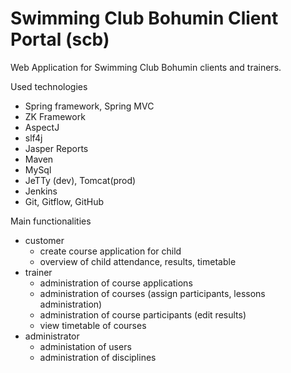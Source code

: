 # Swimming Club Bohumin Client Portal (scb)

Web Application for Swimming Club Bohumin clients and trainers.

Used technologies
- Spring framework, Spring MVC
- ZK Framework
- AspectJ
- slf4j
- Jasper Reports
- Maven
- MySql
- JeTTy (dev), Tomcat(prod)
- Jenkins
- Git, Gitflow, GitHub

Main functionalities
- customer
  - create course application for child
  - overview of child attendance, results, timetable
- trainer
  - administration of course applications
  - administration of courses (assign participants, lessons administration)
  - administration of course participants (edit results)
  - view timetable of courses
- administrator
  - administation of users
  - administration of disciplines
